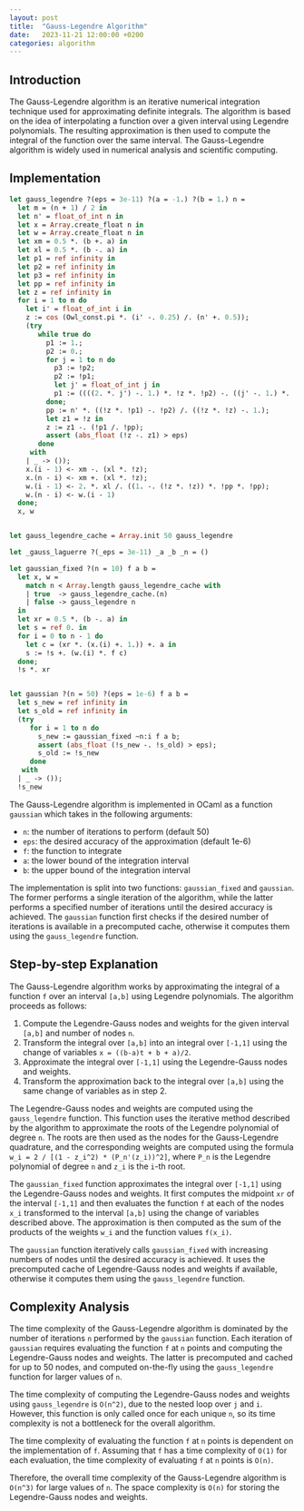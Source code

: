```yaml
---
layout: post
title:  "Gauss-Legendre Algorithm"
date:   2023-11-21 12:00:00 +0200
categories: algorithm
---
```


## Introduction  
The Gauss-Legendre algorithm is an iterative numerical integration technique used for approximating definite integrals. The algorithm is based on the idea of interpolating a function over a given interval using Legendre polynomials. The resulting approximation is then used to compute the integral of the function over the same interval. The Gauss-Legendre algorithm is widely used in numerical analysis and scientific computing.  
   
## Implementation  

```ocaml
let gauss_legendre ?(eps = 3e-11) ?(a = -1.) ?(b = 1.) n =
  let m = (n + 1) / 2 in
  let n' = float_of_int n in
  let x = Array.create_float n in
  let w = Array.create_float n in
  let xm = 0.5 *. (b +. a) in
  let xl = 0.5 *. (b -. a) in
  let p1 = ref infinity in
  let p2 = ref infinity in
  let p3 = ref infinity in
  let pp = ref infinity in
  let z = ref infinity in
  for i = 1 to m do
    let i' = float_of_int i in
    z := cos (Owl_const.pi *. (i' -. 0.25) /. (n' +. 0.5));
    (try
       while true do
         p1 := 1.;
         p2 := 0.;
         for j = 1 to n do
           p3 := !p2;
           p2 := !p1;
           let j' = float_of_int j in
           p1 := ((((2. *. j') -. 1.) *. !z *. !p2) -. ((j' -. 1.) *. !p3)) /. j'
         done;
         pp := n' *. ((!z *. !p1) -. !p2) /. ((!z *. !z) -. 1.);
         let z1 = !z in
         z := z1 -. (!p1 /. !pp);
         assert (abs_float (!z -. z1) > eps)
       done
     with
    | _ -> ());
    x.(i - 1) <- xm -. (xl *. !z);
    x.(n - i) <- xm +. (xl *. !z);
    w.(i - 1) <- 2. *. xl /. ((1. -. (!z *. !z)) *. !pp *. !pp);
    w.(n - i) <- w.(i - 1)
  done;
  x, w


let gauss_legendre_cache = Array.init 50 gauss_legendre

let _gauss_laguerre ?(_eps = 3e-11) _a _b _n = ()

let gaussian_fixed ?(n = 10) f a b =
  let x, w =
    match n < Array.length gauss_legendre_cache with
    | true  -> gauss_legendre_cache.(n)
    | false -> gauss_legendre n
  in
  let xr = 0.5 *. (b -. a) in
  let s = ref 0. in
  for i = 0 to n - 1 do
    let c = (xr *. (x.(i) +. 1.)) +. a in
    s := !s +. (w.(i) *. f c)
  done;
  !s *. xr


let gaussian ?(n = 50) ?(eps = 1e-6) f a b =
  let s_new = ref infinity in
  let s_old = ref infinity in
  (try
     for i = 1 to n do
       s_new := gaussian_fixed ~n:i f a b;
       assert (abs_float (!s_new -. !s_old) > eps);
       s_old := !s_new
     done
   with
  | _ -> ());
  !s_new
```

The Gauss-Legendre algorithm is implemented in OCaml as a function `gaussian` which takes in the following arguments:  
- `n`: the number of iterations to perform (default 50)  
- `eps`: the desired accuracy of the approximation (default 1e-6)  
- `f`: the function to integrate  
- `a`: the lower bound of the integration interval  
- `b`: the upper bound of the integration interval  
   
The implementation is split into two functions: `gaussian_fixed` and `gaussian`. The former performs a single iteration of the algorithm, while the latter performs a specified number of iterations until the desired accuracy is achieved. The `gaussian` function first checks if the desired number of iterations is available in a precomputed cache, otherwise it computes them using the `gauss_legendre` function.  
   
## Step-by-step Explanation  
The Gauss-Legendre algorithm works by approximating the integral of a function `f` over an interval `[a,b]` using Legendre polynomials. The algorithm proceeds as follows:  
1. Compute the Legendre-Gauss nodes and weights for the given interval `[a,b]` and number of nodes `n`.  
2. Transform the integral over `[a,b]` into an integral over `[-1,1]` using the change of variables `x = ((b-a)t + b + a)/2`.  
3. Approximate the integral over `[-1,1]` using the Legendre-Gauss nodes and weights.  
4. Transform the approximation back to the integral over `[a,b]` using the same change of variables as in step 2.  
   
The Legendre-Gauss nodes and weights are computed using the `gauss_legendre` function. This function uses the iterative method described by the algorithm to approximate the roots of the Legendre polynomial of degree `n`. The roots are then used as the nodes for the Gauss-Legendre quadrature, and the corresponding weights are computed using the formula `w_i = 2 / [(1 - z_i^2) * (P_n'(z_i))^2]`, where `P_n` is the Legendre polynomial of degree `n` and `z_i` is the `i`-th root.  
   
The `gaussian_fixed` function approximates the integral over `[-1,1]` using the Legendre-Gauss nodes and weights. It first computes the midpoint `xr` of the interval `[-1,1]` and then evaluates the function `f` at each of the nodes `x_i` transformed to the interval `[a,b]` using the change of variables described above. The approximation is then computed as the sum of the products of the weights `w_i` and the function values `f(x_i)`.  
   
The `gaussian` function iteratively calls `gaussian_fixed` with increasing numbers of nodes until the desired accuracy is achieved. It uses the precomputed cache of Legendre-Gauss nodes and weights if available, otherwise it computes them using the `gauss_legendre` function.  
   
## Complexity Analysis  
The time complexity of the Gauss-Legendre algorithm is dominated by the number of iterations `n` performed by the `gaussian` function. Each iteration of `gaussian` requires evaluating the function `f` at `n` points and computing the Legendre-Gauss nodes and weights. The latter is precomputed and cached for up to 50 nodes, and computed on-the-fly using the `gauss_legendre` function for larger values of `n`.   
  
The time complexity of computing the Legendre-Gauss nodes and weights using `gauss_legendre` is `O(n^2)`, due to the nested loop over `j` and `i`. However, this function is only called once for each unique `n`, so its time complexity is not a bottleneck for the overall algorithm.  
   
The time complexity of evaluating the function `f` at `n` points is dependent on the implementation of `f`. Assuming that `f` has a time complexity of `O(1)` for each evaluation, the time complexity of evaluating `f` at `n` points is `O(n)`.   
  
Therefore, the overall time complexity of the Gauss-Legendre algorithm is `O(n^3)` for large values of `n`. The space complexity is `O(n)` for storing the Legendre-Gauss nodes and weights.